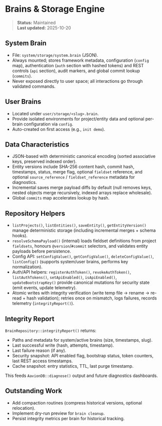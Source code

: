 # Brains & Storage Engine

> **Status:** Maintained  
> **Last updated:** 2025-10-20

## System Brain
- File: `system/storage/system.brain` (JSON).  
- Always mounted; stores framework metadata, configuration (`config` map), authentication (`auth` section with hashed tokens) and REST controls (`api` section), audit markers, and global commit lookup (`commits`).  
- Never exposed directly to user space; all interactions go through validated commands.

## User Brains
- Located under `user/storage/<slug>.brain`.  
- Provide isolated environments for project/entity data and optional per-brain configuration via `config`.  
- Auto-created on first access (e.g., `init demo`).

## Data Characteristics
- JSON-based with deterministic canonical encoding (sorted associative keys, preserved indexed order).  
- Entity versions include SHA-256 content hash, commit hash, timestamps, status, merge flag, optional `fieldset` reference, and optional `source_reference` / `fieldset_reference` metadata for diagnostics.  
- Incremental saves merge payload diffs by default (null removes keys, nested objects merge recursively, indexed arrays replace wholesale).  
- Global `commits` map accelerates lookup by hash.

## Repository Helpers
- `listProjects()`, `listEntities()`, `saveEntity()`, `getEntityVersion()` manage deterministic storage (including incremental merges + schema hooks).  
- `resolveSchemaPayload()` (internal) loads fieldset definitions from project `fieldsets`, honours `@version`/`#commit` selectors, and validates entity payloads before persistence.  
- Config API: `setConfigValue()`, `getConfigValue()`, `deleteConfigValue()`, `listConfig()` (supports system/user brains, performs key normalization).  
- Auth/API helpers: `registerAuthToken()`, `revokeAuthToken()`, `listAuthTokens()`, `setApiEnabled()`, `isApiEnabled()`, `updateBootstrapKey()` provide canonical mutations for security state (emit events, update telemetry).  
- Atomic writes with integrity verification (write temp file → rename → re-read + hash validation); retries once on mismatch, logs failures, records telemetry (`integrityReport()`).

## Integrity Report
`BrainRepository::integrityReport()` returns:
- Paths and metadata for system/active brains (size, timestamps, slug).  
- Last successful write (hash, attempts, timestamp).  
- Last failure reason (if any).  
- Security snapshot: API enabled flag, bootstrap status, token counters, last REST access timestamps.  
- Cache snapshot: entry statistics, TTL, last purge timestamp.

This feeds `AavionDB::diagnose()` output and future diagnostics dashboards.

## Outstanding Work
- Add compaction routines (compress historical versions, optional relocation).  
- Implement dry-run preview for `brain cleanup`.  
- Persist integrity metrics per brain for historical tracking.
